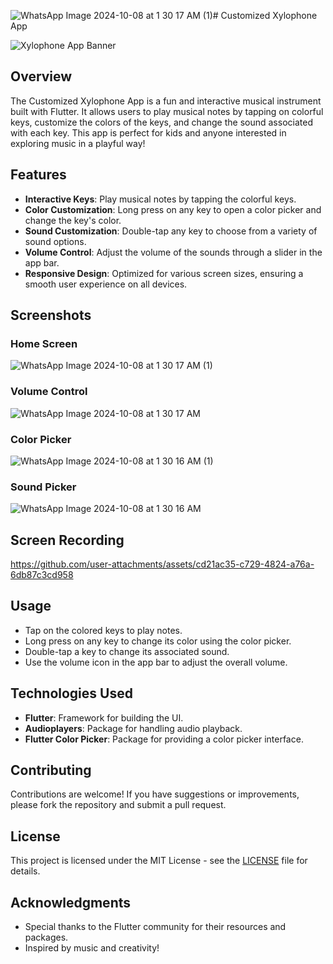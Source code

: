 ![WhatsApp Image 2024-10-08 at 1 30 17 AM (1)](https://github.com/user-attachments/assets/8bce4cc0-e126-478f-b163-6cea68dd53d5)# Customized Xylophone App

![Xylophone App Banner](path/to/your/banner/image.png)

## Overview

The Customized Xylophone App is a fun and interactive musical instrument built with Flutter. It allows users to play musical notes by tapping on colorful keys, customize the colors of the keys, and change the sound associated with each key. This app is perfect for kids and anyone interested in exploring music in a playful way!

## Features

- **Interactive Keys**: Play musical notes by tapping the colorful keys.
- **Color Customization**: Long press on any key to open a color picker and change the key's color.
- **Sound Customization**: Double-tap any key to choose from a variety of sound options.
- **Volume Control**: Adjust the volume of the sounds through a slider in the app bar.
- **Responsive Design**: Optimized for various screen sizes, ensuring a smooth user experience on all devices.

## Screenshots

### Home Screen

![WhatsApp Image 2024-10-08 at 1 30 17 AM (1)](https://github.com/user-attachments/assets/54f38f7e-5fa3-44df-9f39-a519dd20c142)




### Volume Control
![WhatsApp Image 2024-10-08 at 1 30 17 AM](https://github.com/user-attachments/assets/648b2cf7-dee6-49d7-a2af-3216bcb0153f)



### Color Picker

![WhatsApp Image 2024-10-08 at 1 30 16 AM (1)](https://github.com/user-attachments/assets/6483be99-90bc-4fc4-afa4-a102abde3e51)



### Sound Picker
![WhatsApp Image 2024-10-08 at 1 30 16 AM](https://github.com/user-attachments/assets/7600b3be-b3c8-4a21-aad5-5491eb7e6c93)


## Screen Recording



https://github.com/user-attachments/assets/cd21ac35-c729-4824-a76a-6db87c3cd958



## Usage

- Tap on the colored keys to play notes.
- Long press on any key to change its color using the color picker.
- Double-tap a key to change its associated sound.
- Use the volume icon in the app bar to adjust the overall volume.

## Technologies Used

- **Flutter**: Framework for building the UI.
- **Audioplayers**: Package for handling audio playback.
- **Flutter Color Picker**: Package for providing a color picker interface.

## Contributing

Contributions are welcome! If you have suggestions or improvements, please fork the repository and submit a pull request.

## License

This project is licensed under the MIT License - see the [LICENSE](LICENSE) file for details.

## Acknowledgments

- Special thanks to the Flutter community for their resources and packages.
- Inspired by music and creativity!
